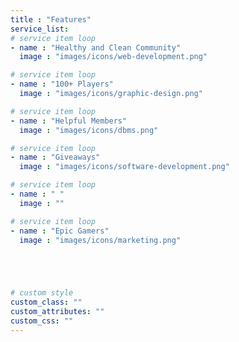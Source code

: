 ```yaml
---
title : "Features"
service_list:
# service item loop
- name : "Healthy and Clean Community"
  image : "images/icons/web-development.png"

# service item loop
- name : "100+ Players"
  image : "images/icons/graphic-design.png"

# service item loop
- name : "Helpful Members"
  image : "images/icons/dbms.png"

# service item loop
- name : "Giveaways"
  image : "images/icons/software-development.png"

# service item loop
- name : " "
  image : ""

# service item loop
- name : "Epic Gamers"
  image : "images/icons/marketing.png"





# custom style
custom_class: ""
custom_attributes: ""
custom_css: ""
---
```


